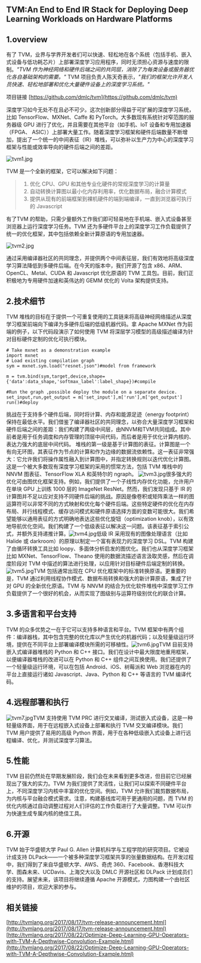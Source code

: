 ## TVM:An End to End IR Stack for Deploying Deep Learning Workloads on Hardware Platforms

## 1.overview
有了 TVM，业界与学界开发者们可以快速、轻松地在各个系统（包括手机、嵌入式设备与低功耗芯片）上部署深度学习应用程序，同时无须担心资源与速度的限制。*"TVM 作为神经网络和硬件后端之间的共同层，消除了为每类设备或服务器优化各自基础架构的需要。"* TVM 项目负责人陈天奇表示，*"我们的框架允许开发人员快速、轻松地部署和优化大量硬件设备上的深度学习系统。"*

项目链接
[https://github.com/dmlc/tvm](https://github.com/dmlc/tvm)

深度学习如今无处不在且必不可少。这次创新部分得益于可扩展的深度学习系统，比如 TensorFlow、MXNet、Caffe 和 PyTorch。大多数现有系统针对窄范围的服务器级 GPU 进行了优化，并且需要在其他平台（如手机、IoT 设备和专用加速器（FPGA、 ASIC））上部署大量工作。随着深度学习框架和硬件后端数量不断增加，提出了一个统一的中间表征（IR）堆栈，可以弥补以生产力为中心的深度学习框架与性能或效率导向的硬件后端之间的差距。

![tvm1.jpg](./picture/tvm1.jpg)

TVM 是一个全新的框架，它可以解决如下问题：
>1. 优化 CPU、GPU 和其他专业化硬件的常规深度学习的计算量
>2. 自动转换计算图以最小化内存利用率，优化数据布局，融合计算模式
> 3. 提供从现有的前端框架到裸机硬件的端到端编译，一直到浏览器可执行的 Javascript

有了TVM 的帮助，只需少量额外工作我们即可轻易地在手机端、嵌入式设备甚至浏览器上运行深度学习任务。TVM 还为多硬件平台上的深度学习工作负载提供了统一的优化框架，其中包括依赖全新计算原语的专用加速器。

![tvm2.jpg](./picture/tvm2.jpg)

通过采用编译器社区的共同理念，并提供两个中间表征层，我们有效地将高级深度学习算法降低到多硬件后端。在今天的版本中，我们开源了包含 x86、ARM、OpenCL、Metal、CUDA 和 Javascript 优化原语的 TVM 工具包。目前，我们正积极地为专用硬件加速和英伟达的 GEMM 优化的 Volta 架构提供支持。

## 2.技术细节

TVM 堆栈的目标在于提供一个可重复使用的工具链来将高级神经网络描述从深度学习框架前端向下编译为多硬件后端的低级机器代码。拿 Apache MXNet 作为前端的例子，以下代码段演示了如何使用 TVM 将深层学习模型的高级描述编译为针对目标硬件定制的优化可执行模块。
```
# Take mxnet as a demonstration example
import mxnet
# Load existing compilation graph
sym = mxnet.sym.load("resnet.json")#model from framework

m = tvm.bind(sym,target,device,shape={'data':data_shape,'softmax_label':label_shape})#compile

#Run the graph ,possible deploy the module on a separate device.
set_input,run,get_output = m['set_input'],m['run'],m['get_output']
run()#deploy

```
挑战在于支持多个硬件后端，同时将计算、内存和能源足迹（energy footprint）保持在最低水平。我们借鉴了编译器社区的共同理念，以弥合大量深度学习框架和硬件后端之间的差距：我们构建了两级中间层，由NNVM和TVM共同组成。其中前者是用于任务调度和内存管理的顶层中间代码，而后者是用于优化计算内核的、表达力强大的底层中间代码。
堆栈的第一级是基于计算图的表征。计算图是一个有向无环图，其表征作为节点的计算和作为边缘的数据流依赖性。这一表征非常强大：它允许我们将操作属性融入到计算图中，并指定转换规则以迭代优化计算图。这是一个被大多数现有深度学习框架的采用的惯常方法，包括 TVM 堆栈中的 NNVM 图表征、TensorFlow XLA 和英特尔的 ngraph。
![tvm3.jpg](./picture/tvm3.jpg)很多强大的优化可由图优化框架支持。例如，我们提供了一个子线性内存优化功能，允许用户在单块 GPU 上训练 1000 层的 ImageNet ResNet。然而，我们发现只基于 IR 的计算图并不足以应对支持不同硬件后端的挑战。原因是像卷积或矩阵乘法一样的图运算符可以非常不同的方式映射和优化每个硬件后端。这些特定硬件的优化在内存布局、并行线程模式、缓存访问模式和硬件原语选择方面的变数可能很大。我们希望能够以通用表征的方式明确地表达这些优化旋钮（optimization knob），以有效地导航优化空间。我们构建了一个低级表征以解决这一问题。该表征基于索引公式，并额外支持递推计算。![tvm4.jpg](./picture/tvm4.jpg)低级 IR 采用现有的图像处理语言（比如 Halide 或 darkroom）的原理以制定一个富有表现力的深度学习 DSL。TVM 构建了由循环转换工具比如 loopy、多面体分析启发的图优化。我们也从深度学习框架比如 MXNet、TensorFlow、Theano 使用的数据流描述语言汲取灵感，然后在调度阶段对 TVM 中描述的算法进行处理，以应用针对目标硬件后端定制的转换。![tvm5.jpg](./picture/tvm5.jpg)TVM 包括通常出现在 CPU 优化框架中的标准转换原语。更重要的是，TVM 通过利用线程协作模式、数据布局转换和强大的新计算原语，集成了针对 GPU 的全新优化原语。TVM 与 NNVM 的结合为优化软件堆栈中深度学习工作负载提供了一个很好的机会，从而实现了图级别与运算符级别优化的联合计算。

## 3.多语言和平台支持
TVM 的众多优势之一在于它可以支持多种语言和平台。TVM 框架中有两个组件：编译器栈，其中包含完整的优化库以产生优化的机器代码；以及轻量级运行环境，提供在不同平台上部署编译模块所需的可移植性。![tvm6.jpg](./picture/tvm6.jpg)TVM 目前支持嵌入式编译器堆栈的 Python 和 C++ 接口。我们在设计中最大限度地重用框架，以便编译器堆栈的改进可以在 Python 和 C++ 组件之间互换使用。我们还提供了一个轻量级运行环境，可以在包括 Android、iOS、树莓派和 Web 浏览器在内的平台上直接运行诸如 Javascript、Java、Python 和 C++ 等语言的 TVM 编译代码。

## 4.远程部署和执行
![tvm7.jpg](./picture/tvm7.jpg)TVM 支持使用 TVM PRC 进行交叉编译，测试嵌入式设备，这是一种轻量级界面，用于在远程嵌入式设备上部署和执行 TVM 交叉编译模块。我们 TVM 用户提供了易用的高级 Python 界面，用于在各种低级嵌入式设备上进行远程编译、优化，并测试深度学习算法。

## 5.性能
TVM 目前仍然处在早期发展阶段，我们会在未来看到更多改进，但目前它已经展现出了强大的实力。TVM 为我们提供了灵活性，让我们可以探索不同硬件平台上，不同深度学习内核中丰富的优化空间。例如，TVM 允许我们裁剪数据布局，为内核与平台融合模式需求。注意，构建基线库可用于更通用的问题，而 TVM 的优化内核通过自动调整过程对人们评估的工作负载进行了大量调整。TVM 可以作为快速生成专属内核的绝佳工具。

## 6.开源

TVM 始于华盛顿大学 Paul G. Allen 计算机科学与工程学院的研究项目。它被设计成支持 DLPack——一个被多种深度学习框架共享的张量数据结构。在开发过程中，我们得到了来自华盛顿大学、AWS、奇虎 360、Facebook、香港科技大学、图森未来、UCDavis、上海交大以及 DMLC 开源社区和 DLPack 计划成员们的支持。展望未来，该项目将继续遵循 Apache 开源模式，力图构建一个由社区维护的项目，欢迎大家的参与。







## 相关链接
[http://tvmlang.org/2017/08/17/tvm-release-announcement.html](http://tvmlang.org/2017/08/17/tvm-release-announcement.html)
[http://tvmlang.org/2017/08/22/Optimize-Deep-Learning-GPU-Operators-with-TVM-A-Depthwise-Convolution-Example.html](http://tvmlang.org/2017/08/22/Optimize-Deep-Learning-GPU-Operators-with-TVM-A-Depthwise-Convolution-Example.html)
